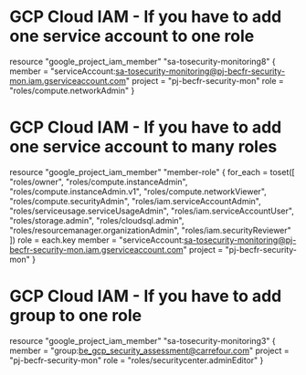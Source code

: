 # GCP Cloud IAM - If you have to add one service account to one role

resource "google_project_iam_member" "sa-tosecurity-monitoring8" {
  member  = "serviceAccount:sa-tosecurity-monitoring@pj-becfr-security-mon.iam.gserviceaccount.com"
  project = "pj-becfr-security-mon"
  role    = "roles/compute.networkAdmin"
}

#

# GCP Cloud IAM - If you have to add one service account to many roles

resource "google_project_iam_member" "member-role" {
  for_each = toset([
    "roles/owner",
    "roles/compute.instanceAdmin",
    "roles/compute.instanceAdmin.v1",
    "roles/compute.networkViewer",
    "roles/compute.securityAdmin",
    "roles/iam.serviceAccountAdmin",
    "roles/serviceusage.serviceUsageAdmin",
    "roles/iam.serviceAccountUser",
    "roles/storage.admin",
    "roles/cloudsql.admin",
    "roles/resourcemanager.organizationAdmin",
    "roles/iam.securityReviewer"
  ])
  role    = each.key
  member  = "serviceAccount:sa-tosecurity-monitoring@pj-becfr-security-mon.iam.gserviceaccount.com"
  project = "pj-becfr-security-mon"
}


#

# GCP Cloud IAM - If you have to add group to one role

resource "google_project_iam_member" "sa-tosecurity-monitoring3" {
  member  = "group:be_gcp_security_assessment@carrefour.com"
  project = "pj-becfr-security-mon"
  role    = "roles/securitycenter.adminEditor"
}

